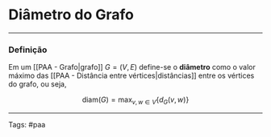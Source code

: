 
# Diâmetro do Grafo

---

### Definição

Em um [[PAA - Grafo|grafo]] $G=(V,E)$ define-se o **diâmetro** como o valor máximo das [[PAA - Distância entre vértices|distâncias]] entre os vértices do grafo, ou seja,

$$
\mathrm{diam}(G) = \mathrm{max}_{v,w \in V}\{d_G(v,w)\}
$$

---

Tags: #paa

